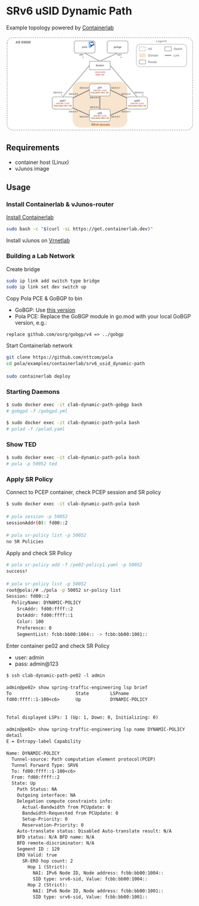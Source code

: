 # SRv6 uSID Dynamic Path

Example topology powered by [Containerlab](https://containerlab.dev/)

![Topology](./topo.png)

## Requirements

* container host (Linux)
* vJunos image

## Usage

### Install Containerlab & vJunos-router

[Install Containerlab](https://containerlab.dev/install/)

```bash
sudo bash -c "$(curl -sL https://get.containerlab.dev)"
```

Install vJunos on [Vrnetlab](https://containerlab.dev/manual/vrnetlab/)

### Building a Lab Network

Create bridge

```bash
sudo ip link add switch type bridge
sudo ip link set dev switch up
```

Copy Pola PCE & GoBGP to bin

* GoBGP: Use [this version](https://github.com/k1yoto/gobgp/tree/feature/bgp-ls-srv6)
* Pola PCE: Replace the GoBGP module in go.mod with your local GoBGP version, e.g.:

```text
replace github.com/osrg/gobgp/v4 => ../gobgp
```

Start Containerlab network

```bash
git clone https://github.com/nttcom/pola
cd pola/examples/containerlab/srv6_usid_dynamic-path

sudo containerlab deploy
```

### Starting Daemons

```bash
$ sudo docker exec -it clab-dynamic-path-gobgp bash
# gobgpd -f /gobgpd.yml
```

```bash
$ sudo docker exec -it clab-dynamic-path-pola bash
# polad -f /polad.yaml
```

### Show TED
```bash
$ sudo docker exec -it clab-dynamic-path-pola bash
# pola -p 50052 ted 
```

### Apply SR Policy

Connect to PCEP container, check PCEP session and SR policy

```bash
$ sudo docker exec -it clab-dynamic-path-pola bash

# pola session -p 50052
sessionAddr(0): fd00::2

# pola sr-policy list -p 50052
no SR Policies
```

Apply and check SR Policy

```bash
# pola sr-policy add -f /pe02-policy1.yaml -p 50052
success!

# pola sr-policy list -p 50052
root@pola:/# ./pola -p 50052 sr-policy list
Session: fd00::2
  PolicyName: DYNAMIC-POLICY
    SrcAddr: fd00:ffff::2
    DstAddr: fd00:ffff::1
    Color: 100
    Preference: 0
    SegmentList: fcbb:bb00:1004:: -> fcbb:bb00:1001::
```

Enter container pe02 and check SR Policy

* user: admin
* pass: admin@123

```text
$ ssh clab-dynamic-path-pe02 -l admin

admin@pe02> show spring-traffic-engineering lsp brief
To                        State        LSPname
fd00:ffff::1-100<c6>      Up           DYNAMIC-POLICY


Total displayed LSPs: 1 (Up: 1, Down: 0, Initializing: 0)

admin@pe02> show spring-traffic-engineering lsp name DYNAMIC-POLICY detail
E = Entropy-label Capability

Name: DYNAMIC-POLICY
  Tunnel-source: Path computation element protocol(PCEP)
  Tunnel Forward Type: SRV6
  To: fd00:ffff::1-100<c6>
  From: fd00:ffff::2
  State: Up
    Path Status: NA
    Outgoing interface: NA
    Delegation compute constraints info:
      Actual-Bandwidth from PCUpdate: 0
      Bandwidth-Requested from PCUpdate: 0
      Setup-Priority: 0
      Reservation-Priority: 0
    Auto-translate status: Disabled Auto-translate result: N/A
    BFD status: N/A BFD name: N/A
    BFD remote-discriminator: N/A
    Segment ID : 129
    ERO Valid: true
      SR-ERO hop count: 2
        Hop 1 (Strict):
          NAI: IPv6 Node ID, Node address: fcbb:bb00:1004::
          SID type: srv6-sid, Value: fcbb:bb00:1004::
        Hop 2 (Strict):
          NAI: IPv6 Node ID, Node address: fcbb:bb00:1001::
          SID type: srv6-sid, Value: fcbb:bb00:1001::
```
